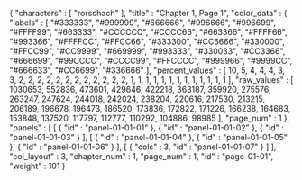 {
  "characters" : [
    "rorschach"
  ],
  "title" : "Chapter 1, Page 1",
  "color_data" : {
    "labels" : [
      "#333333",
      "#999999",
      "#666666",
      "#996666",
      "#996699",
      "#FFFF99",
      "#663333",
      "#CCCCCC",
      "#CCCC66",
      "#663366",
      "#FFFF66",
      "#993366",
      "#FFFFCC",
      "#FFCC66",
      "#333300",
      "#CC6666",
      "#330000",
      "#FFCC99",
      "#CC9999",
      "#669999",
      "#993333",
      "#330033",
      "#CC3366",
      "#666699",
      "#99CCCC",
      "#CCCC99",
      "#FFCCCC",
      "#999966",
      "#9999CC",
      "#666633",
      "#CC6699",
      "#336666"
    ],
    "percent_values" : [
      10,
      5,
      4,
      4,
      4,
      3,
      3,
      2,
      2,
      2,
      2,
      2,
      2,
      2,
      2,
      2,
      2,
      2,
      2,
      1,
      1,
      1,
      1,
      1,
      1,
      1,
      1,
      1,
      1,
      1,
      1,
      1
    ],
    "raw_values" : [
      1030653,
      552836,
      473601,
      429646,
      422218,
      363187,
      359920,
      275576,
      263247,
      247624,
      244018,
      242024,
      238204,
      220616,
      217530,
      213215,
      206189,
      196678,
      196473,
      186520,
      173836,
      172822,
      171226,
      166238,
      164683,
      153848,
      137520,
      117797,
      112777,
      110292,
      104886,
      98985
    ],
    "page_num" : 1
  },
  "panels" : [
    [
      {
        "id" : "panel-01-01-01"
      },
      {
        "id" : "panel-01-01-02"
      },
      {
        "id" : "panel-01-01-03"
      }
    ],
    [
      {
        "id" : "panel-01-01-04"
      },
      {
        "id" : "panel-01-01-05"
      },
      {
        "id" : "panel-01-01-06"
      }
    ],
    [
      {
        "cols" : 3,
        "id" : "panel-01-01-07"
      }
    ]
  ],
  "col_layout" : 3,
  "chapter_num" : 1,
  "page_num" : 1,
  "id" : "page-01-01",
  "weight" : 101
}
